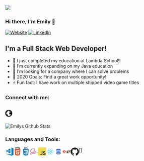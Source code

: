 ![](Banner.gif)

### Hi there, I'm Emily 👋

[![Website](https://img.shields.io/website?label=iamemilyadams.com&style=for-the-badge&url=https://www.iamemilyadams.com/)](https://www.iamemilyadams.com/)
[![LinkedIn](https://img.shields.io/twitter/follow/AriannwynDev?&style=for-the-badge)](https://www.linkedin.com/in/emilyadamsprofile/)

## I'm a Full Stack Web Developer!

- 🔭 I just completed my education at Lambda School!!
- 🌱 I’m currently expanding on my Java education
- 👯 I’m looking for a company where I can solve problems
- 🥅 2020 Goals: Find a great work opportunity!
- ⚡ Fun fact: I have work on multiple shipped video game titles

### Connect with me:

[<img align="left" alt="" width="22px" src="https://raw.githubusercontent.com/iconic/open-iconic/master/svg/globe.svg" />][website]
[<img align="left" alt="" width="22px" src="https://cdn.jsdelivr.net/npm/simple-icons@v3/icons/twitter.svg" />][twitter]
[<img align="left" alt="" width="22px" src="https://cdn.jsdelivr.net/npm/simple-icons@v3/icons/linkedin.svg" />][linkedin]
<br />
---

![Emilys Github Stats](https://github-readme-stats.vercel.app/api?username=ariannwyn&show_icons=true&hide_border=true&theme=vue)

### Languages and Tools:

[<img align="left" alt="Visual Studio Code" width="26px" src="https://raw.githubusercontent.com/github/explore/80688e429a7d4ef2fca1e82350fe8e3517d3494d/topics/visual-studio-code/visual-studio-code.png" />]
[<img align="left" alt="HTML5" width="26px" src="https://raw.githubusercontent.com/github/explore/80688e429a7d4ef2fca1e82350fe8e3517d3494d/topics/html/html.png" />][website]
[<img align="left" alt="CSS3" width="26px" src="https://raw.githubusercontent.com/github/explore/80688e429a7d4ef2fca1e82350fe8e3517d3494d/topics/css/css.png" />][website]
[<img align="left" alt="Sass" width="26px" src="https://raw.githubusercontent.com/github/explore/80688e429a7d4ef2fca1e82350fe8e3517d3494d/topics/sass/sass.png" />][website]
[<img align="left" alt="JavaScript" width="26px" src="https://raw.githubusercontent.com/github/explore/80688e429a7d4ef2fca1e82350fe8e3517d3494d/topics/javascript/javascript.png" />][website]
[<img align="left" alt="React" width="26px" src="https://raw.githubusercontent.com/github/explore/80688e429a7d4ef2fca1e82350fe8e3517d3494d/topics/react/react.png" />][website]
[<img align="left" alt="SQL" width="26px" src="https://raw.githubusercontent.com/github/explore/80688e429a7d4ef2fca1e82350fe8e3517d3494d/topics/sql/sql.png" />][website]
[<img align="left" alt="Git" width="26px" src="https://raw.githubusercontent.com/github/explore/80688e429a7d4ef2fca1e82350fe8e3517d3494d/topics/git/git.png" />][website]
[<img align="left" alt="GitHub" width="26px" src="https://raw.githubusercontent.com/github/explore/78df643247d429f6cc873026c0622819ad797942/topics/github/github.png" />][website]
<br />

[website]: https://www.iamemilyadams.com/
[twitter]: https://twitter.com/AriannwynDev
[linkedin]: https://www.linkedin.com/in/emilyadamsprofile/
